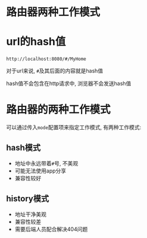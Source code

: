 # 路由器两种工作模式

# url的hash值

​`http://localhost:8080/#/MyHome`​

对于url来说, `#`​及其后面的内容就是hash值

hash值不会包含在http请求中, 浏览器不会发送hash值

# 路由器的两种工作模式

可以通过传入`mode`​配置项来指定工作模式, 有两种工作模式:

## hash模式

* 地址中永远带着`#`​号, 不美观
* 可能无法使用app分享
* 兼容性较好

## history模式

* 地址干净美观
* 兼容性较差
* 需要后端人员配合解决404问题
